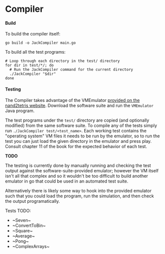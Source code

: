 # Compiler

#### Build

To build the compiler itself:

```
go build -o JackCompiler main.go
```

To build all the test programs:

```
# Loop through each directory in the test/ directory
for dir in test/*/; do
  # Run the JackCompiler command for the current directory
  ./JackCompiler "$dir"
done
```

#### Testing

The Compiler takes advantage of the VMEmulator [provided on the nand2tetris website](https://www.nand2tetris.org/software). Download the software suite and run the `VMEmulator` Java program.

The test programs under the `test/` directory are copied (and optionally modified) from the same software suite. To compile any of the tests simply run `./JackCompiler test/<test_name>`. Each working test contains the "operating system" VM files it needs to be run by the emulator, so to run the test you can just load the given directory in the emulator and press play. Consult chapter 11 of the book for the expected behavior of each test.

**TODO**

The testing is currently done by manually running and checking the test output against the software-suite-provided emulator; however the VM itself isn't all that complex and so it wouldn't be too difficult to build another emulator in go that could be used in an automated test suite.

Alternatively there is likely some way to hook into the provided emulator such that you could load the program, run the simulation, and then check the output programatically.

Tests TODO:

- ~Seven~
- ~ConvertToBin~
- ~Square~
- ~Average~
- ~Pong~
- ~ComplexArrays~
